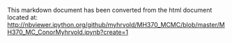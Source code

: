 
This markdown document has been converted from the html document located at:
http://nbviewer.ipython.org/github/myhrvold/MH370_MCMC/blob/master/MH370_MC_ConorMyhrvold.ipynb?create=1
